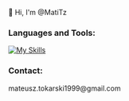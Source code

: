 👋 Hi, I'm @MatiTz

<h3 align="left">Languages and Tools:</h3>

[![My Skills](https://skillicons.dev/icons?i=js)](https://skillicons.dev)

<h3 align="left">Contact:</h3>mateusz.tokarski1999@gmail.com

<!--
**MatiTz/MatiTz** is a ✨ _special_ ✨ repository because its `README.md` (this file) appears on your GitHub profile.

Here are some ideas to get you started:

- 🔭 I’m currently working on ...
- 🌱 I’m currently learning ...
- 👯 I’m looking to collaborate on ...
- 🤔 I’m looking for help with ...
- 💬 Ask me about ...
- 📫 How to reach me: ...
- 😄 Pronouns: ...
- ⚡ Fun fact: ...
-->
